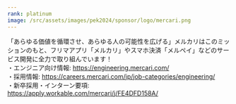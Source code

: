 ```yaml
---
rank: platinum
image: /src/assets/images/pek2024/sponsor/logo/mercari.png
---
```

「あらゆる価値を循環させ、あらゆる人の可能性を広げる」メルカリはこのミッションのもと、フリマアプリ「メルカリ」やスマホ決済「メルペイ」などのサービス開発に全力で取り組んでいます！  
・エンジニア向け情報: https://engineering.mercari.com/  
・採用情報: https://careers.mercari.com/jp/job-categories/engineering/  
・新卒採用・インターン要項: https://apply.workable.com/mercari/j/FE4DFD158A/  